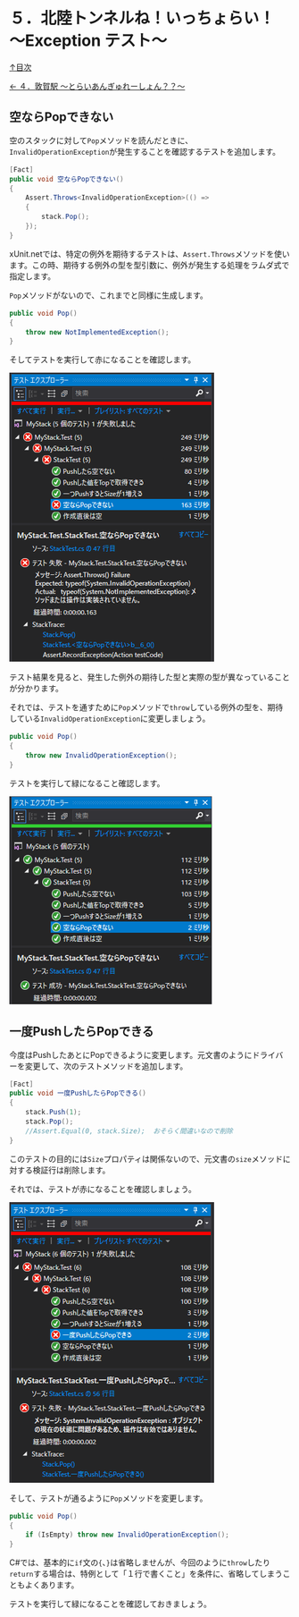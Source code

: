 ５．北陸トンネルね！いっちょらい！ ～Exception テスト～
=====

[↑目次](../README.md "目次")

[← ４．敦賀駅 ～とらいあんぎゅれーしょん？？～](doc/04.md "４．敦賀駅 ～とらいあんぎゅれーしょん？？～")

空ならPopできない
-----

空のスタックに対して`Pop`メソッドを読んだときに、`InvalidOperationException`が発生することを確認するテストを追加します。

```csharp
[Fact]
public void 空ならPopできない()
{
    Assert.Throws<InvalidOperationException>(() =>
    {
        stack.Pop();
    });
}
```

xUnit\.netでは、特定の例外を期待するテストは、`Assert.Throws`メソッドを使います。この時、期待する例外の型を型引数に、例外が発生する処理をラムダ式で指定します。

`Pop`メソッドがないので、これまでと同様に生成します。

```csharp
public void Pop()
{
    throw new NotImplementedException();
}
```

そしてテストを実行して赤になることを確認します。

![例外を期待するテストが赤](images/05-01.png)

テスト結果を見ると、発生した例外の期待した型と実際の型が異なっていることが分かります。

それでは、テストを通すために`Pop`メソッドで`throw`している例外の型を、期待している`InvalidOperationException`に変更しましょう。

```csharp
public void Pop()
{
    throw new InvalidOperationException();
}
```

テストを実行して緑になること確認します。

![例外を期待するテストが緑](images/05-02.png)


一度PushしたらPopできる
-----

今度はPushしたあとにPopできるように変更します。元文書のようにドライバーを変更して、次のテストメソッドを追加します。

```csharp
[Fact]
public void 一度PushしたらPopできる()
{
    stack.Push(1);
    stack.Pop();
    //Assert.Equal(0, stack.Size);  おそらく間違いなので削除
}
```

このテストの目的には`Size`プロパティは関係ないので、元文書の`size`メソッドに対する検証行は削除します。

それでは、テストが赤になることを確認しましょう。

![Popできるテストが赤](images/05-03.png)

そして、テストが通るように`Pop`メソッドを変更します。

```csharp
public void Pop()
{
    if (IsEmpty) throw new InvalidOperationException();
}
```

C#では、基本的に`if`文の`{`、`}`は省略しませんが、今回のように`throw`したり`return`する場合は、特例として「１行で書くこと」を条件に、省略してしまうこともよくあります。

テストを実行して緑になることを確認しておきましょう。

